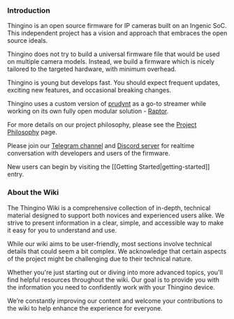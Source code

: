 ### Introduction

Thingino is an open source firmware for IP cameras built on an Ingenic SoC.
This independent project has a vision and approach that embraces the open source ideals.  

Thingino does not try to build a universal firmware file that would be used on multiple camera models.
Instead, we build a firmware which is nicely tailored to the targeted hardware, with minimum overhead.

Thingino is young but develops fast. You should expect frequent updates, exciting new features, and occasional breaking changes.

Thingino uses a custom version of [prudynt][1] as a go-to streamer while working on its own fully open modular solution - [Raptor][2].

For more details on our project philosophy, please see the [Project Philosophy](https://github.com/themactep/thingino-firmware/wiki/Project-Philosophy) page.

Please join our [Telegram channel][3] and [Discord server][4] for realtime conversation with developers and users of the firmware. 

New users can begin by visiting the [[Getting Started|getting-started]] entry.  

### About the Wiki

The Thingino Wiki is a comprehensive collection of in-depth, technical material designed to support both novices and experienced users alike. We strive to present information in a clear, simple, and accessible way to make it easy for you to understand and use.

While our wiki aims to be user-friendly, most sections involve technical details that could seem a bit complex. We acknowledge that certain aspects of the project might be challenging due to their technical nature.

Whether you're just starting out or diving into more advanced topics, you'll find helpful resources throughout the wiki. Our goal is to provide you with the information you need to confidently work with your Thingino device.

We’re constantly improving our content and welcome your contributions to the wiki to help enhance the experience for everyone.

[1]: https://github.com/gtxaspec/prudynt-t
[2]: https://github.com/gtxaspec/raptor
[3]: https://t.me/thingino
[4]: https://discord.gg/gFc9jR2eXV
